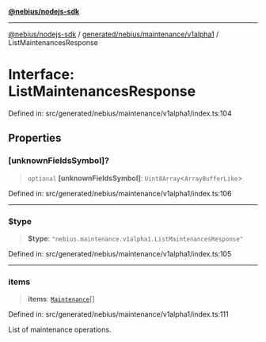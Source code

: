 [**@nebius/nodejs-sdk**](../../../../../README.md)

---

[@nebius/nodejs-sdk](../../../../../README.md) / [generated/nebius/maintenance/v1alpha1](../README.md) / ListMaintenancesResponse

# Interface: ListMaintenancesResponse

Defined in: src/generated/nebius/maintenance/v1alpha1/index.ts:104

## Properties

### \[unknownFieldsSymbol\]?

> `optional` **\[unknownFieldsSymbol\]**: `Uint8Array`\<`ArrayBufferLike`\>

Defined in: src/generated/nebius/maintenance/v1alpha1/index.ts:106

---

### $type

> **$type**: `"nebius.maintenance.v1alpha1.ListMaintenancesResponse"`

Defined in: src/generated/nebius/maintenance/v1alpha1/index.ts:105

---

### items

> **items**: [`Maintenance`](Maintenance.md)[]

Defined in: src/generated/nebius/maintenance/v1alpha1/index.ts:111

List of maintenance operations.
